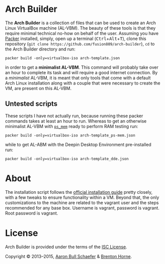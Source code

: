 # Arch Builder
The **Arch Builder** is a collection of files that can be used to create an Arch Linux VirtualBox machine (AL-VBM). The beauty of these tools is that they require minimal technical no-how on behalf of the user. Assuming you have [Packer](https://packer.io) installed, simply, open up a terminal (<kbd>Ctrl</kbd>+<kbd>Alt</kbd>+<kbd>T</kbd>), clone this repository (`git clone https://github.com/fusion809/arch-builder`), `cd` to the Arch Builder directory and run:

    packer build -only=virtualbox-iso arch-template.json

in order to get a **minimalist AL-VBM**. This command will probably take over an hour to complete its task and will require a good internet connection. By a *minimalist* AL-VBM, it is meant that only tools that come with a default Arch Linux installation along with a couple that were necessary to create the VM, are present on this AL-VBM.

## Untested scripts
These scripts I have not actually run, because running these packer commands takes at least an hour to run. Whereas to get an otherwise minimalist AL-VBM with [`ps_mem`](https://github.com/pixelb/ps_mem/) ready to perform RAM testing run:

    packer build -only=virtualbox-iso arch-template_ps-mem.json

while to get AL-ABM with the Deepin Desktop Environment pre-installed run:

    packer build -only=virtualbox-iso arch-template_dde.json

# About
The installation script follows the
[official installation guide](https://wiki.archlinux.org/index.php/Installation_Guide)
pretty closely, with a few tweaks to ensure functionality within a VM. Beyond
that, the only customizations to the machine are related to the vagrant user
and the steps recommended for any base box. Username is vagrant, password is vagrant. Root password is vagrant. 

# License
Arch Builder is provided under the terms of the
[ISC License](https://en.wikipedia.org/wiki/ISC_license).

Copyright &copy; 2013&#8211;2015, [Aaron Bull Schaefer](mailto:aaron@elasticdog.com) & [Brenton Horne](mailto:brentonhorne77@gmail.com).
